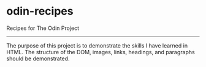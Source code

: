 # odin-recipes

Recipes for The Odin Project

<hr>
The purpose of this project is to demonstrate the skills I have learned in HTML. The structure of the DOM, images, links, headings, and paragraphs should be demonstrated.
